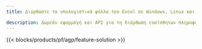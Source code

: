 ```yaml
---
title: Διορθώστε τα υπολογιστικά φύλλα του Excel σε Windows, Linux και macOS 

description: Δωρεάν εφαρμογή και API για τη διόρθωση ευαίσθητων πληροφοριών από υπολογιστικά φύλλα XLS, XLSX και ODS
---
```

{{< blocks/products/pf/agp/feature-solution >}} 

